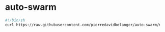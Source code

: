 # auto-swarm

```sh
#!/bin/sh
curl https://raw.githubusercontent.com/pierredavidbelanger/auto-swarm/master/cloud-init.sh | bash
```
